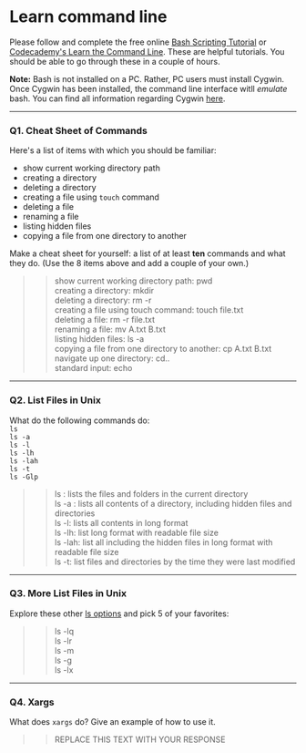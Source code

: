 # Learn command line

Please follow and complete the free online [Bash Scripting Tutorial](https://ryanstutorials.net/bash-scripting-tutorial/) or [Codecademy's Learn the Command Line](https://www.codecademy.com/learn/learn-the-command-line). These are helpful tutorials. You should be able to go through these in a couple of hours.

**Note:** Bash is not installed on a PC. Rather, PC users must install Cygwin. Once Cygwin has been installed, the command line interface witll _emulate_ bash. You can find all information regarding Cygwin [here](https://www.cygwin.com/).

---

### Q1.  Cheat Sheet of Commands  

Here's a list of items with which you should be familiar:  
* show current working directory path
* creating a directory
* deleting a directory
* creating a file using `touch` command
* deleting a file
* renaming a file
* listing hidden files
* copying a file from one directory to another

Make a cheat sheet for yourself: a list of at least **ten** commands and what they do.  (Use the 8 items above and add a couple of your own.)  

> > show current working directory path: pwd  
creating a directory: mkdir  
deleting a directory: rm -r  
creating a file using touch command: touch file.txt  
deleting a file: rm -r file.txt  
renaming a file: mv A.txt B.txt  
listing hidden files: ls -a  
copying a file from one directory to another: cp A.txt  B.txt  
navigate up one directory: cd..  
standard input: echo  



---

### Q2.  List Files in Unix   

What do the following commands do:  
`ls`  
`ls -a`  
`ls -l`  
`ls -lh`  
`ls -lah`  
`ls -t`  
`ls -Glp`  

> > ls : lists the files and folders in the current directory  
ls -a : lists all contents of a directory, including hidden files and directories  
ls -l: lists all contents in long format  
ls -lh: list long format with readable file size  
ls -lah: list all including the hidden files in long format with readable file size   
ls -t: list files and directories by the time they were last modified    

---

### Q3.  More List Files in Unix  

Explore these other [ls options](http://www.techonthenet.com/unix/basic/ls.php) and pick 5 of your favorites:

> > ls -lq  
ls -lr  
ls -m  
ls -g  
ls -lx  

---

### Q4.  Xargs   

What does `xargs` do? Give an example of how to use it.

> > REPLACE THIS TEXT WITH YOUR RESPONSE

 

